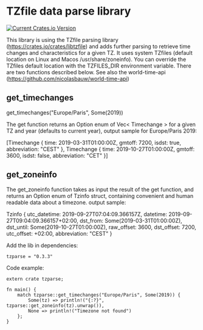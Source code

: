 # TZfile data parse library

[![Current Crates.io Version](https://img.shields.io/crates/v/tzparse.svg)](https://crates.io/crates/tzparse)

This library is using the TZfile parsing library (https://crates.io/crates/libtzfile) and adds further parsing to retrieve time changes and characteristics for a given TZ.
It uses system TZfiles (default location on Linux and Macos /usr/share/zoneinfo). You can override the TZfiles default location with the TZFILES_DIR environment variable.
There are two functions described below.
See also the world-time-api (https://github.com/nicolasbauw/world-time-api)

## get_timechanges

get_timechanges("Europe/Paris", Some(2019))

The get function returns an Option enum of Vec< Timechange > for a given TZ and year (defaults to current year), output sample for Europe/Paris 2019:

[Timechange { time: 2019-03-31T01:00:00Z, gmtoff: 7200, isdst: true, abbreviation: "CEST" },
Timechange { time: 2019-10-27T01:00:00Z, gmtoff: 3600, isdst: false, abbreviation: "CET" }]

## get_zoneinfo

The get_zoneinfo function takes as input the result of the get function, and returns an Option enum of Tzinfo struct, containing convenient and human readable data about a timezone. output sample:

Tzinfo { utc_datetime: 2019-09-27T07:04:09.366157Z, datetime: 2019-09-27T09:04:09.366157+02:00, dst_from: Some(2019-03-31T01:00:00Z), dst_until: Some(2019-10-27T01:00:00Z),
raw_offset: 3600, dst_offset: 7200, utc_offset: +02:00, abbreviation: "CEST" }

Add the lib in dependencies:

````
tzparse = "0.3.3"
````

Code example:

```
extern crate tzparse;

fn main() {
    match tzparse::get_timechanges("Europe/Paris", Some(2019)) {
        Some(tz) => println!("{:?}", tzparse::get_zoneinfo(tz).unwrap()),
        None => println!("Timezone not found")
    };
}
```